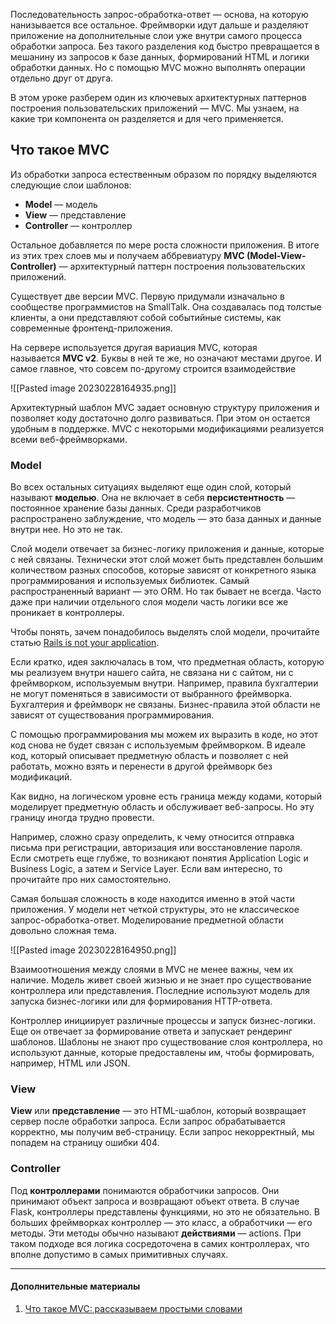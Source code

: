 Последовательность запрос-обработка-ответ — основа, на которую нанизывается все остальное. Фреймворки идут дальше и разделяют приложение на дополнительные слои уже внутри самого процесса обработки запроса. Без такого разделения код быстро превращается в мешанину из запросов к базе данных, формирований HTML и логики обработки данных. Но с помощью MVC можно выполнять операции отдельно друг от друга.

В этом уроке разберем один из ключевых архитектурных паттернов построения пользовательских приложений — MVC. Мы узнаем, на какие три компонента он разделяется и для чего применяется.

## Что такое MVC

Из обработки запроса естественным образом по порядку выделяются следующие слои шаблонов:

-   **Model** — модель
-   **View** — представление
-   **Controller** — контроллер

Остальное добавляется по мере роста сложности приложения. В итоге из этих трех слоев мы и получаем аббревиатуру **MVC (Model-View-Controller)** — архитектурный паттерн построения пользовательских приложений.

Существует две версии MVC. Первую придумали изначально в сообществе программистов на SmallTalk. Она создавалась под толстые клиенты, а они представляют собой событийные системы, как современные фронтенд-приложения.

На сервере используется другая вариация MVC, которая называется **MVC v2**. Буквы в ней те же, но означают местами другое. И самое главное, что совсем по-другому строится взаимодействие

![[Pasted image 20230228164935.png]]

Архитектурный шаблон MVC задает основную структуру приложения и позволяет коду достаточно долго развиваться. При этом он остается удобным в поддержке. MVC с некоторыми модификациями реализуется всеми веб-фреймворками.

### Model

Во всех остальных ситуациях выделяют еще один слой, который называют **моделью**. Она не включает в себя **персистентность** — постоянное хранение базы данных. Среди разработчиков распространено заблуждение, что модель — это база данных и данные внутри нее. Но это не так.

Слой модели отвечает за бизнес-логику приложения и данные, которые с ней связаны. Технически этот слой может быть представлен большим количеством разных способов, которые зависят от конкретного языка программирования и используемых библиотек. Самый распространенный вариант — это ORM. Но так бывает не всегда. Часто даже при наличии отдельного слоя модели часть логики все же проникает в контроллеры.

Чтобы понять, зачем понадобилось выделять слой модели, прочитайте статью [Rails is not your application](http://blog.firsthand.ca/2011/10/rails-is-not-your-application.html).

Если кратко, идея заключалась в том, что предметная область, которую мы реализуем внутри нашего сайта, не связана ни с сайтом, ни с фреймворком, используемым внутри. Например, правила бухгалтерии не могут поменяться в зависимости от выбранного фреймворка. Бухгалтерия и фреймворк не связаны. Бизнес-правила этой области не зависят от существования программирования.

С помощью программирования мы можем их выразить в коде, но этот код снова не будет связан с используемым фреймворком. В идеале код, который описывает предметную область и позволяет с ней работать, можно взять и перенести в другой фреймворк без модификаций.

Как видно, на логическом уровне есть граница между кодами, который моделирует предметную область и обслуживает веб-запросы. Но эту границу иногда трудно провести.

Например, сложно сразу определить, к чему относится отправка письма при регистрации, авторизация или восстановление пароля. Если смотреть еще глубже, то возникают понятия Application Logic и Business Logic, а затем и Service Layer. Если вам интересно, то прочитайте про них самостоятельно.

Самая большая сложность в коде находится именно в этой части приложения. У модели нет четкой структуры, это не классическое запрос-обработка-ответ. Моделирование предметной области довольно сложная тема.

![[Pasted image 20230228164950.png]]

Взаимоотношения между слоями в MVC не менее важны, чем их наличие. Модель живет своей жизнью и не знает про существование контроллера или представления. Последние используют модель для запуска бизнес-логики или для формирования HTTP-ответа.

Контроллер инициирует различные процессы и запуск бизнес-логики. Еще он отвечает за формирование ответа и запускает рендеринг шаблонов. Шаблоны не знают про существование слоя контроллера, но используют данные, которые предоставлены им, чтобы формировать, например, HTML или JSON.

### View

**View** или **представление** — это HTML-шаблон, который возвращает сервер после обработки запроса. Если запрос обрабатывается корректно, мы получим веб-страницу. Если запрос некорректный, мы попадем на страницу ошибки 404.

### Controller

Под **контроллерами** понимаются обработчики запросов. Они принимают объект запроса и возвращают объект ответа. В случае Flask, контроллеры представлены функциями, но это не обязательно. В больших фреймворках контроллер — это класс, а обработчики — его методы. Эти методы обычно называют **действиями** — actions. При таком подходе вся логика сосредоточена в самих контроллерах, что вполне допустимо в самых примитивных случаях.

---

#### Дополнительные материалы

1.  [Что такое MVC: рассказываем простыми словами](https://ru.hexlet.io/blog/posts/chto-takoe-mvc-rasskazyvaem-prostymi-slovami)